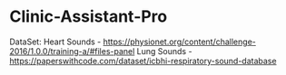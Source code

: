 # Clinic-Assistant-Pro

DataSet: 
Heart Sounds - https://physionet.org/content/challenge-2016/1.0.0/training-a/#files-panel
Lung Sounds - https://paperswithcode.com/dataset/icbhi-respiratory-sound-database
